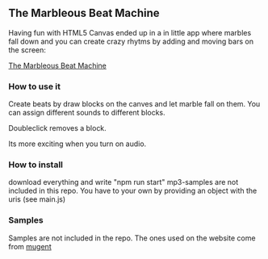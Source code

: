 ## The Marbleous Beat Machine

Having fun with HTML5 Canvas ended up in a in little app where marbles fall down and you can create crazy rhytms by adding and moving bars on the screen:

[The Marbleous Beat Machine](https://marble.hendrikgoebel.de)

### How to use it

Create beats by draw blocks on the canves and let marble fall on them.
You can assign different sounds to different blocks.

Doubleclick removes a block.

Its more exciting when you turn on audio.


### How to install
download everything and write "npm run start"
mp3-samples are not included in this repo. You have to your own by providing an object with the uris (see main.js)


### Samples
Samples are not included in the repo. The ones used on the website come from [mugent](https://www.mugent.com/)

